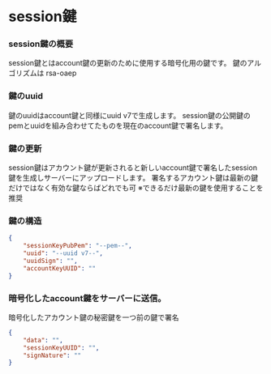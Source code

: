 # session鍵

### session鍵の概要

session鍵とはaccount鍵の更新のために使用する暗号化用の鍵です。
鍵のアルゴリズムは rsa-oaep

### 鍵のuuid
鍵のuuidはaccount鍵と同様にuuid v7で生成します。
session鍵の公開鍵のpemとuuidを組み合わせてたものを現在のaccount鍵で署名します。

### 鍵の更新
session鍵はアカウント鍵が更新されると新しいaccount鍵で署名したsession鍵を生成しサーバーにアップロードします。
署名するアカウント鍵は最新の鍵だけではなく有効な鍵ならばどれでも可 ※できるだけ最新の鍵を使用することを推奨

### 鍵の構造

```json
{
    "sessionKeyPubPem": "--pem--",
    "uuid": "--uuid v7--",
    "uuidSign": "",
    "accountKeyUUID": ""
}
```

### 暗号化したaccount鍵をサーバーに送信。

暗号化したアカウント鍵の秘密鍵を一つ前の鍵で署名

```json
{
    "data": "",
    "sessionKeyUUID": "",
    "signNature": ""
}
```